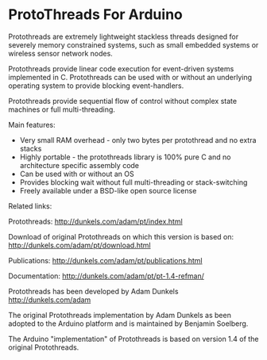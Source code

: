 ProtoThreads For Arduino
=====================

Protothreads are extremely lightweight stackless threads designed for severely
memory constrained systems, such as small embedded systems or wireless sensor
network nodes.

Protothreads provide linear code execution for event-driven systems
implemented in C. Protothreads can be used with or without an underlying
operating system to provide blocking event-handlers.

Protothreads provide sequential flow of control without complex state machines
or full multi-threading. 


Main features:

* Very small RAM overhead - only two bytes per protothread and no extra stacks
* Highly portable - the protothreads library is 100% pure C and no architecture
  specific assembly code
* Can be used with or without an OS
* Provides blocking wait without full multi-threading or stack-switching
* Freely available under a BSD-like open source license 


Related links:

Protothreads: 
http://dunkels.com/adam/pt/index.html

Download of original Protothreads on which this version is based on:
http://dunkels.com/adam/pt/download.html

Publications:
http://dunkels.com/adam/pt/publications.html

Documentation:
http://dunkels.com/adam/pt/pt-1.4-refman/

Protothreads has been developed by Adam Dunkels
http://dunkels.com/adam

The original Protothreads implementation by Adam Dunkels as been adopted
to the Arduino platform and is maintained by Benjamin Soelberg.

The Arduino "implementation" of Protothreads is based on version 1.4 of
the original Protothreads.


